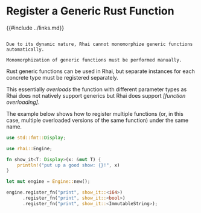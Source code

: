 Register a Generic Rust Function
================================

{{#include ../links.md}}

```admonish info.side "No monomorphization"

Due to its dynamic nature, Rhai cannot monomorphize generic functions automatically.

Monomorphization of generic functions must be performed manually.
```

Rust generic functions can be used in Rhai, but separate instances for each concrete type must be
registered separately.

This essentially _overloads_ the function with different parameter types as Rhai does not natively
support generics but Rhai does support _[function overloading]_.

The example below shows how to register multiple functions (or, in this case, multiple overloaded
versions of the same function) under the same name.

```rust
use std::fmt::Display;

use rhai::Engine;

fn show_it<T: Display>(x: &mut T) {
    println!("put up a good show: {}!", x)
}

let mut engine = Engine::new();

engine.register_fn("print", show_it::<i64>)
      .register_fn("print", show_it::<bool>)
      .register_fn("print", show_it::<ImmutableString>);
```
